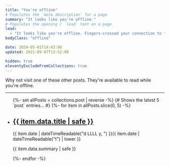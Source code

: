 ```yaml
---
title: "You're offline"
# Populates the `meta description` for a page
summary: "It looks like you're offline."
# Populates the opening / `lead` text on a page
lead:
  - "It looks like you're offline. Fingers-crossed your connection to the internet will be sorted out soon."
bodyClass: "offline"

date: 2020-05-01T14:43:00
updated: 2021-09-07T13:52:00

hidden: true
eleventyExcludeFromCollections: true
---
```


Why not visit one of these other posts. They're available to read while you're offline.

---

<ul class="[ wrapper flow ]">
  {%- set allPosts = collections.post | reverse -%}
  {# Shows the latest 5 `post` entries... #}
  {%- for item in allPosts.slice(0, 5) -%}
  <li>
    <article>
      <h2><a href="{{ item.url | pretty }}">{{ item.data.title | safe }}</a></h2>
      <time datetime="{{ item.date | dateTime }}">{{ item.date | dateTimeReadable("d LLLL y, ") }}{{ item.date | dateTimeReadable("t") | lower }}</time>
      <p>{{ item.data.summary | safe }}</p>
    </article>
  </li>
  {%- endfor -%}
</ul>
